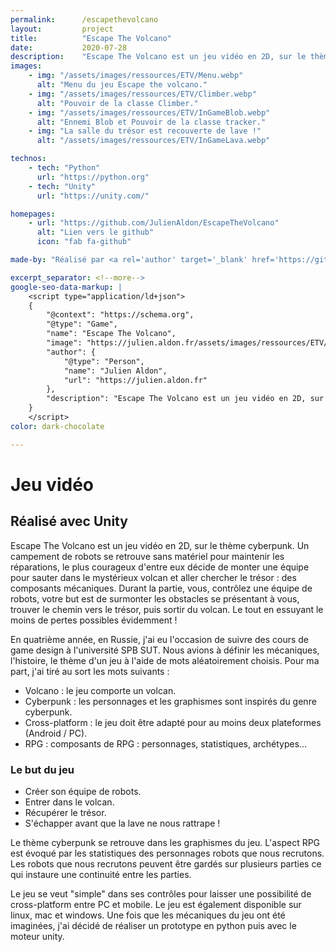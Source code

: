 ```yaml
---
permalink:      /escapethevolcano
layout:         project
title:          "Escape The Volcano"
date:           2020-07-28
description:    "Escape The Volcano est un jeu vidéo en 2D, sur le thème cyberpunk. Un campement de robots se retrouve sans matériel pour maintenir les réparations, le plus courageux d'entre eux décide de monter une équipe pour sauter dans le mystérieux volcan et aller chercher le trésor : des composants mécaniques. Durant la partie, vous, contrôlez une équipe de robots, votre but est de surmonter les obstacles se présentant à vous, trouver le chemin vers le trésor, puis sortir du volcan. Le tout en essuyant le moins de pertes possibles évidemment !"
images:
    - img: "/assets/images/ressources/ETV/Menu.webp"
      alt: "Menu du jeu Escape the volcano."
    - img: "/assets/images/ressources/ETV/Climber.webp"
      alt: "Pouvoir de la classe Climber."
    - img: "/assets/images/ressources/ETV/InGameBlob.webp"
      alt: "Ennemi Blob et Pouvoir de la classe tracker."
    - img: "La salle du trésor est recouverte de lave !"
      alt: "/assets/images/ressources/ETV/InGameLava.webp"

technos:
    - tech: "Python"
      url: "https://python.org"
    - tech: "Unity"
      url: "https://unity.com/"

homepages:
    - url: "https://github.com/JulienAldon/EscapeTheVolcano"
      alt: "Lien vers le github"
      icon: "fab fa-github"

made-by: "Réalisé par <a rel='author' target='_blank' href='https://github.com/JulienAldon'>Julien Aldon</a>"

excerpt_separator: <!--more-->
google-seo-data-markup: |
    <script type="application/ld+json">
    {
        "@context": "https://schema.org",
        "@type": "Game",
        "name": "Escape The Volcano",
        "image": "https://julien.aldon.fr/assets/images/ressources/ETV/Menu.webp",
        "author": {
            "@type": "Person",
            "name": "Julien Aldon",
            "url": "https://julien.aldon.fr"
        },
        "description": "Escape The Volcano est un jeu vidéo en 2D, sur le thème cyberpunk. Un campement de robots se retrouve sans matériel pour maintenir les réparations, le plus courageux d'entre eux décide de monter une équipe pour sauter dans le mystérieux volcan et aller chercher le trésor : des composants mécaniques. Durant la partie, vous, contrôlez une équipe de robots, votre but est de surmonter les obstacles se présentant à vous, trouver le chemin vers le trésor, puis sortir du volcan. Le tout en essuyant le moins de pertes possibles évidemment !"
    }
    </script>
color: dark-chocolate

---
```

# Jeu vidéo
## Réalisé avec Unity
Escape The Volcano est un jeu vidéo en 2D, sur le thème cyberpunk. <!--more-->
Un campement de robots se retrouve sans matériel pour maintenir les réparations, le plus courageux d'entre eux décide de monter une équipe pour sauter dans le mystérieux volcan et aller chercher le trésor : des composants mécaniques. Durant la partie, vous, contrôlez une équipe de robots, votre but est de surmonter les obstacles se présentant à vous, trouver le chemin vers le trésor, puis sortir du volcan. Le tout en essuyant le moins de pertes possibles évidemment !

En quatrième année, en Russie, j'ai eu l'occasion de suivre des cours de game design à l'université SPB SUT.
Nous avions à définir les mécaniques, l'histoire, le thème d'un jeu à l'aide de mots aléatoirement choisis.
Pour ma part, j'ai tiré au sort les mots suivants :
- Volcano : le jeu comporte un volcan.
- Cyberpunk : les personnages et les graphismes sont inspirés du genre cyberpunk.
- Cross-platform : le jeu doit être adapté pour au moins deux plateformes (Android / PC).
- RPG : composants de RPG : personnages, statistiques, archétypes...
            
### Le but du jeu
- Créer son équipe de robots.
- Entrer dans le volcan.
- Récupérer le trésor.
- S'échapper avant que la lave ne nous rattrape !

Le thème cyberpunk se retrouve dans les graphismes du jeu. L'aspect RPG est évoqué par les statistiques des personnages robots que nous recrutons. Les robots que nous recrutons peuvent être gardés sur plusieurs parties ce qui instaure une continuité entre les parties.

Le jeu se veut "simple" dans ses contrôles pour laisser une possibilité de cross-platform entre PC et mobile. Le jeu est également disponible sur linux, mac et windows. Une fois que les mécaniques du jeu ont été imaginées, j'ai décidé de réaliser un prototype en python puis avec le moteur unity.